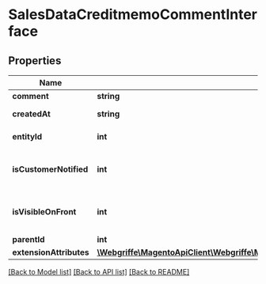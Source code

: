 # SalesDataCreditmemoCommentInterface

## Properties
Name | Type | Description | Notes
------------ | ------------- | ------------- | -------------
**comment** | **string** | Comment. | 
**createdAt** | **string** | Created-at timestamp. | [optional] 
**entityId** | **int** | Credit memo ID. | [optional] 
**isCustomerNotified** | **int** | Is-customer-notified flag value. | 
**isVisibleOnFront** | **int** | Is-visible-on-storefront flag value. | 
**parentId** | **int** | Parent ID. | 
**extensionAttributes** | [**\Webgriffe\MagentoApiClient\Webgriffe\MagentoApiClient\Model\SalesDataCreditmemoCommentExtensionInterface**](SalesDataCreditmemoCommentExtensionInterface.md) |  | [optional] 

[[Back to Model list]](../README.md#documentation-for-models) [[Back to API list]](../README.md#documentation-for-api-endpoints) [[Back to README]](../README.md)


